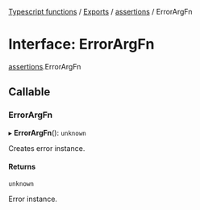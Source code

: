 [Typescript functions](../index.md) / [Exports](../modules.md) / [assertions](../modules/assertions.md) / ErrorArgFn

# Interface: ErrorArgFn

[assertions](../modules/assertions.md).ErrorArgFn

## Callable

### ErrorArgFn

▸ **ErrorArgFn**(): `unknown`

Creates error instance.

#### Returns

`unknown`

Error instance.
